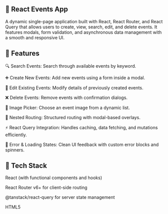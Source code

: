 ## 📅 React Events App
A dynamic single-page application built with React, React Router, and React Query that allows users to create, view, search, edit, and delete events. It features modals, form validation, and asynchronous data management with a smooth and responsive UI.

## 🚀 Features
🔍 Search Events: Search through available events by keyword.

➕ Create New Events: Add new events using a form inside a modal.

📝 Edit Existing Events: Modify details of previously created events.

❌ Delete Events: Remove events with confirmation dialogs.

💾 Image Picker: Choose an event image from a dynamic list.

🧭 Nested Routing: Structured routing with modal-based overlays.

⚡️ React Query Integration: Handles caching, data fetching, and mutations efficiently.

🎯 Error & Loading States: Clean UI feedback with custom error blocks and spinners.

## 🧪 Tech Stack
React (with functional components and hooks)

React Router v6+ for client-side routing

@tanstack/react-query for server state management

HTML5 <dialog> API + createPortal() for modals

CSS Modules / Global Styles

Form handling with FormData

Modular file structure for scalability


## How To Run

cd bsckend

npm install

npm start

open another terminal

npm install

npm run dev
